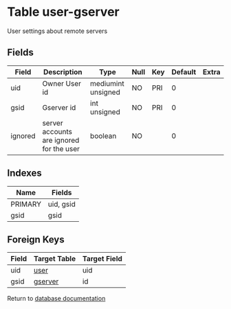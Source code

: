 Table user-gserver
===========

User settings about remote servers

Fields
------

| Field   | Description                              | Type               | Null | Key | Default | Extra |
| ------- | ---------------------------------------- | ------------------ | ---- | --- | ------- | ----- |
| uid     | Owner User id                            | mediumint unsigned | NO   | PRI | 0       |       |
| gsid    | Gserver id                               | int unsigned       | NO   | PRI | 0       |       |
| ignored | server accounts are ignored for the user | boolean            | NO   |     | 0       |       |

Indexes
------------

| Name    | Fields    |
| ------- | --------- |
| PRIMARY | uid, gsid |
| gsid    | gsid      |

Foreign Keys
------------

| Field | Target Table | Target Field |
|-------|--------------|--------------|
| uid | [user](help/database/db_user) | uid |
| gsid | [gserver](help/database/db_gserver) | id |

Return to [database documentation](help/database)
